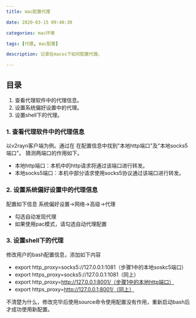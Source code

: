 ```yaml
---
title: mac配置代理

date: 2020-03-15 09:40:30 

categories: mac环境

tags: [代理, mac配置]

description: 记录在macos下如何配置代理。

---
```


## 目录
1. 查看代理软件中的代理信息。
2. 设置系统偏好设置中的代理。
3. 设置shell下的代理。

### 1. 查看代理软件中的代理信息
以v2rayn客户端为例。通过在 在配置信息中找到"本地http端口"及"本地socks5端口"。
猜测两端口的作用如下。
* 本地http端口：本机中的http请求将通过该端口进行转发。
* 本地socks5端口：本机中部分请求使用socks5协议通过该端口进行转发。

### 2. 设置系统偏好设置中的代理信息
配置如下信息
系统偏好设置->网络->高级->代理
* 勾选自动发现代理
* 如果使用pac模式，请勾选自动代理配置

### 3. 设置shell下的代理
修改用户的bash配置信息，添加如下内容
* export http_proxy=socks5://127.0.0.1:1081（步骤1中的本地soskc5端口）
* export https_proxy=socks5://127.0.0.1:1081（同上）
* export http_proxy=http://127.0.0.1:8001/（步骤1中的本地http端口）
* export https_proxy=http://127.0.0.1:8001/（同上）

不清楚为什么，修改完毕后使用source命令使用配置没有作用，重新启动bash后才成功使用新配置。
